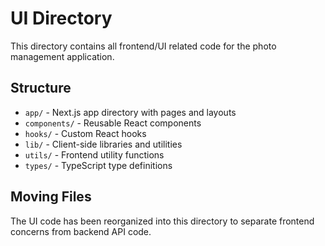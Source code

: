 # UI Directory

This directory contains all frontend/UI related code for the photo management application.

## Structure

- `app/` - Next.js app directory with pages and layouts
- `components/` - Reusable React components
- `hooks/` - Custom React hooks
- `lib/` - Client-side libraries and utilities
- `utils/` - Frontend utility functions
- `types/` - TypeScript type definitions

## Moving Files

The UI code has been reorganized into this directory to separate frontend concerns from backend API code.

